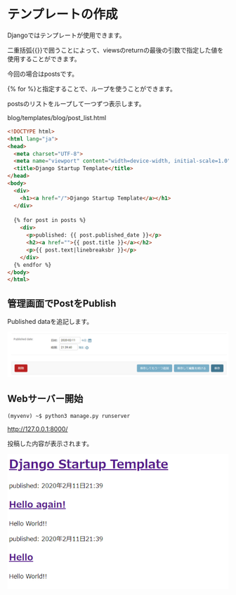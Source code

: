 # テンプレートの作成

Djangoではテンプレートが使用できます。

二重括弧\{\{\}\}で囲うことによって、viewsのreturnの最後の引数で指定した値を使用することができます。

今回の場合はpostsです。

\{% for %\}と指定することで、ループを使うことができます。

postsのリストをループして一つずつ表示します。

blog/templates/blog/post_list.html
```html
<!DOCTYPE html>
<html lang="ja">
<head>
  <meta charset="UTF-8">
  <meta name="viewport" content="width=device-width, initial-scale=1.0">
  <title>Django Startup Template</title>
</head>
<body>
  <div>
    <h1><a href="/">Django Startup Template</a></h1>
  </div>

  {% for post in posts %}
    <div>
      <p>published: {{ post.published_date }}</p>
      <h2><a href="">{{ post.title }}</a></h2>
      <p>{{ post.text|linebreaksbr }}</p>
    </div>
  {% endfor %}
</body>
</html>
```

## 管理画面でPostをPublish

Published dataを追記します。

![Post](../img/publish.png)

## Webサーバー開始

```
(myvenv) ~$ python3 manage.py runserver
```
http://127.0.0.1:8000/

投稿した内容が表示されます。

![Post](../img/hello.png)

